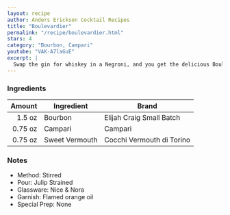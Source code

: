 ```yaml
---
layout: recipe
author: Anders Erickson Cocktail Recipes
title: "Boulevardier"
permalink: "/recipe/boulevardier.html"
stars: 4
category: "Bourbon, Campari"
youtube: "VAK-A7laGuE"
excerpt: |
  Swap the gin for whiskey in a Negroni, and you get the delicious Boulevardier cocktail. Grab some Campari and sweet vermouth, and start mixing.
---
```


### Ingredients

|  Amount | Ingredient     | Brand                     |
| ------: | -------------- | ------------------------- |
|  1.5 oz | Bourbon        | Elijah Craig Small Batch  |
| 0.75 oz | Campari        | Campari                   |
| 0.75 oz | Sweet Vermouth | Cocchi Vermouth di Torino |

### Notes

- Method: Stirred
- Pour: Julip Strained
- Glassware: Nice & Nora
- Garnish: Flamed orange oil
- Special Prep: None
